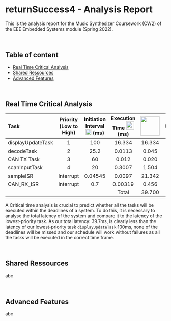 # returnSuccess4 - Analysis Report

This is the analysis report for the Music Synthesizer Coursework (CW2) of the EEE Embedded Systems module (Spring 2022).

</br>

## Table of content

* [Real Time Critical Analysis](./README.md#real-time-critical-analysis)
* [Shared Ressources](./README.md#shared-ressources)
* [Advanced Features](./README.md#advanced-features)

</br>

## Real Time Critical Analysis

|       Task        | Priority (Low to High) | Initiation  Interval <img src="https://render.githubusercontent.com/render/math?math=\tau_i" width = "18"> (ms) | Execution Time <img src="https://render.githubusercontent.com/render/math?math=T_i" width = "25"> (ms) | <img src="https://render.githubusercontent.com/render/math?math=\left[\frac{\tau_n}{\tau_i} \right] T_i" width = "60"> | CPU Utilisation (%) |
|:-----------------|:----------------------:|:-------------------------:|:-------------------:|:---------------------------------------:|:--------------------:|
| displayUpdateTask |            1           |            100            |        16.334       |                  16.334                 |        16.334        |
| decodeTask        |            2           |            25.2           |        0.0113       |                  0.045                  |         0.045        |
| CAN TX Task       |            3           |             60            |        0.012        |                  0.020                  |         0.020        |
| scanInputTask     |            4           |             20            |        0.3007       |                  1.504                  |         1.504        |
| sampleISR         |        Interrupt       |          0.04545          |        0.0097       |                  21.342                 |        21.342        |
| CAN_RX_ISR        |        Interrupt       |            0.7            |       0.00319       |                  0.456                  |         0.456        |
|                   |                        |                           |        Total        |                  39.700                 |        39.700

A Critical time analysis is crucial to predict whether all the tasks will be executed within the deadlines of a system. 
To do this, it is necessary to analyse the total latency of the system and compare it to the latency of the lowest-priority 
task. As our total latency: 39.7ms, is clearly less than the latency of our lowest-priority task `displayUpdateTask`:100ms, 
none of the deadlines will be missed and our schedule will work without failures as all the tasks will be executed in the correct
time frame.


</br>

## Shared Ressources

abc

</br>

## Advanced Features

abc

